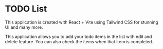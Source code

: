 # TODO List

This application is created with React + Vite using Tailwind CSS for stunning UI and many more. 

This application allows you to add your todo items in the list with edit and delete feature. You can also check the items when that item is completed.

